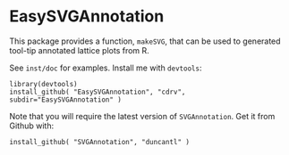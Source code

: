 EasySVGAnnotation
=================

This package provides a function, `makeSVG`, that can be used to generated
tool-tip annotated lattice plots from R.

See `inst/doc` for examples. Install me with `devtools`:

    library(devtools)
    install_github( "EasySVGAnnotation", "cdrv", subdir="EasySVGAnnotation" )
    
Note that you will require the latest version of `SVGAnnotation`. Get it
from Github with:

    install_github( "SVGAnnotation", "duncantl" )